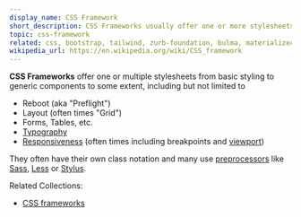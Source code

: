 ```yaml
---
display_name: CSS Framework
short_description: CSS Frameworks usually offer one or more stylesheets with basic styling/generic components, and many of them use preprocessors.
topic: css-framework
related: css, bootstrap, tailwind, zurb-foundation, bulma, materializecss
wikipedia_url: https://en.wikipedia.org/wiki/CSS_framework
---
```

**CSS Frameworks** offer one or multiple stylesheets from basic styling to generic components to some extent, including but not limited to
* Reboot (aka "Preflight")
* Layout (often times "Grid")
* Forms, Tables, etc.
* [Typography](https://github.com/topics/typography)
* [Responsiveness](https://github.com/topics/responsive) (often times including breakpoints and [viewport](https://github.com/topics/viewport))

They often have their own class notation and many use [preprocessors](https://github.com/topics/css-preprocessor) like [Sass](https://github.com/topics/sass), [Less](https://github.com/topics/less) or [Stylus](https://github.com/topics/stylus).

Related Collections:
  - [CSS frameworks](https://github.com/collections/css-frameworks)
